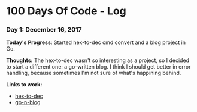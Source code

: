 # 100 Days Of Code - Log

### Day 1: December 16, 2017 

**Today's Progress**: Started hex-to-dec cmd convert and a blog project in Go.

**Thoughts:** The hex-to-dec wasn't so interesting as a project, so I decided to start a different one: a go-written blog.
            I think I should get better in error handling, because sometimes I'm not sure of what's happining behind.
            

**Links to work:** 
- [hex-to-dec](https://github.com/echoes341/100-days-of-code/tree/master/hex-to-dec)
- [go-n-blog](https://github.com/echoes341/100-days-of-code/tree/master/go-n-blog)
